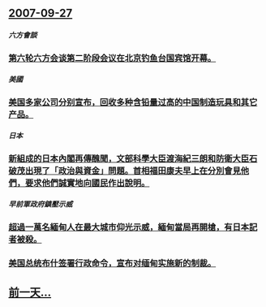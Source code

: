 ## [2007-09-27](/zh/news/2007/09/27/index.md)

##### 六方會談
### [第六轮六方会谈第二阶段会议在北京钓鱼台国宾馆开幕。](/zh/news/2007/09/27/第六轮六方会谈第二阶段会议在北京钓鱼台国宾馆开幕.md)
##### 美國
### [美国多家公司分别宣布，回收多种含铅量过高的中国制造玩具和其它产品。](/zh/news/2007/09/27/美国多家公司分别宣布-回收多种含铅量过高的中国制造玩具和其它产品.md)
##### 日本
### [新組成的日本內閣再傳醜聞，文部科學大臣渡海紀三朗和防衛大臣石破茂出現了「政治與資金」問題。首相福田康夫早上在分別會見他們，要求他們誠實地向國民作出說明。](/zh/news/2007/09/27/新組成的日本內閣再傳醜聞-文部科學大臣渡海紀三朗和防衛大臣石破茂出現了-政治與資金-問題-首相福田康夫早上在分別會見他們.md)
##### 早前軍政府鎮壓示威
### [超過一萬名緬甸人在最大城市仰光示威，緬甸當局再開槍，有日本記者被殺。](/zh/news/2007/09/27/超過一萬名緬甸人在最大城市仰光示威-緬甸當局再開槍-有日本記者被殺.md)
### [美国总统布什签署行政命令，宣布对缅甸实施新的制裁。](/zh/news/2007/09/27/美国总统布什签署行政命令-宣布对缅甸实施新的制裁.md)
## [前一天...](/zh/news/2007/09/26/index.md)

